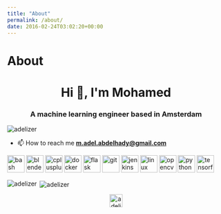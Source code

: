 ```yaml
---
title: "About"
permalink: /about/
date: 2016-02-24T03:02:20+00:00
---
```




# About

<h1 align="center">Hi 👋, I'm Mohamed</h1>
<h3 align="center">A machine learning engineer based in Amsterdam</h3>

<p align="left"> <img src="https://komarev.com/ghpvc/?username=adelizer" alt="adelizer" /> </p>

- 📫 How to reach me **m.adel.abdelhady@gmail.com**

<p align="left"><img src="https://www.vectorlogo.zone/logos/gnu_bash/gnu_bash-icon.svg" alt="bash" width="40" height="40"/> <img src="https://download.blender.org/branding/community/blender_community_badge_white.svg" alt="blender" width="40" height="40"/> <img src="https://devicons.github.io/devicon/devicon.git/icons/cplusplus/cplusplus-original.svg" alt="cplusplus" width="40" height="40"/> <img src="https://devicons.github.io/devicon/devicon.git/icons/docker/docker-original-wordmark.svg" alt="docker" width="40" height="40"/> <img src="https://www.vectorlogo.zone/logos/pocoo_flask/pocoo_flask-icon.svg" alt="flask" width="40" height="40"/> <img src="https://www.vectorlogo.zone/logos/git-scm/git-scm-icon.svg" alt="git" width="40" height="40"/> <img src="https://www.vectorlogo.zone/logos/jenkins/jenkins-icon.svg" alt="jenkins" width="40" height="40"/> <img src="https://devicons.github.io/devicon/devicon.git/icons/linux/linux-original.svg" alt="linux" width="40" height="40"/> <img src="https://www.vectorlogo.zone/logos/opencv/opencv-icon.svg" alt="opencv" width="40" height="40"/> <img src="https://devicons.github.io/devicon/devicon.git/icons/python/python-original.svg" alt="python" width="40" height="40"/> <img src="https://www.vectorlogo.zone/logos/tensorflow/tensorflow-icon.svg" alt="tensorflow" width="40" height="40"/></p><p><img align="left" src="https://github-readme-stats.vercel.app/api/top-langs/?username=adelizer&layout=compact&hide=html" alt="adelizer" /></p>

<p>&nbsp;<img align="center" src="https://github-readme-stats.vercel.app/api?username=adelizer&show_icons=true" alt="adelizer" /></p>

<p align="center">
<a href="https://kaggle.com/adelizer" target="blank"><img align="center" src="https://cdn.jsdelivr.net/npm/simple-icons@3.0.1/icons/kaggle.svg" alt="adelizer" height="30" width="30" /></a>
</p>
